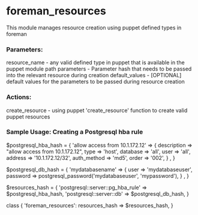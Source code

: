 # foreman_resources #

This module manages resource creation using puppet defined types in foreman

### Parameters: ### 

 resource_name - any valid defined type in puppet that is available in the puppet module path
 parameters - Parameter hash that needs to be passed into the relevant resource during creation
 default_values - [OPTIONAL] default values for the parameters to be passed during resource creation

### Actions: ###

 create_resource - using puppet 'create_resource' function to create valid puppet resources

### Sample Usage: Creating a Postgresql hba rule ###
 
 $postgresql_hba_hash = {
    'allow access from 10.1.172.12'  => {
      description => "allow access from 10.1.172.12", 
      type => 'host', 
      database => 'all', 
      user => 'all', 
      address => '10.1.172.12/32', 
      auth_method => 'md5', 
      order => '002',
    }
    ,
 }

 $postgresql_db_hash = {
   'mydatabasename' =>   {
      user => 'mydatabaseuser', 
      password => postgresql_password('mydatabaseuser', 'mypassword'),
    }
  , 
 }

 $resources_hash = {
   'postgresql::server::pg_hba_rule' => $postgresql_hba_hash,
   'postgresql::server::db' => $postgresql_db_hash,
 }

 class { 'foreman_resources':
   resources_hash => $resources_hash, 
 }
 